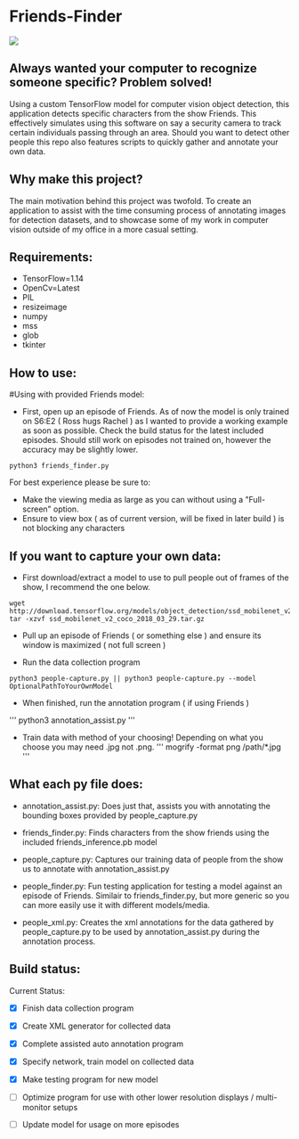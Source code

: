 # Friends-Finder

![](media/vid1.gif)

## Always wanted your computer to recognize someone specific? Problem solved!
Using a custom TensorFlow model for computer vision object detection, this application detects specific characters from the show Friends. This effectively simulates using this software on say a security camera to track certain individuals passing through an area. Should you want to detect other people this repo also features scripts to quickly gather and annotate your own data.

## Why make this project?
The main motivation behind this project was twofold. To create an application to assist with the time consuming process of annotating images for detection datasets, and to showcase some of my work in computer vision outside of my office in a more casual setting.

## Requirements:
- TensorFlow=1.14 
- OpenCv=Latest 
- PIL 
- resizeimage 
- numpy 
- mss 
- glob
- tkinter


## How to use:

#Using with provided Friends model:

- First, open up an episode of Friends. As of now the model is only trained on S6:E2 ( Ross hugs Rachel ) as I wanted to provide a working example as soon as possible. Check the build status for the latest included episodes. Should still work on episodes not trained on, however the accuracy may be slightly lower.

```
python3 friends_finder.py
```

For best experience please be sure to:
- Make the viewing media as large as you can without using a "Full-screen" option.
- Ensure to view box ( as of current version, will be fixed in later build ) is not blocking any characters

## If you want to capture your own data:

- First download/extract a model to use to pull people out of frames of the show, I recommend the one below.

```
wget http://download.tensorflow.org/models/object_detection/ssd_mobilenet_v2_coco_2018_03_29.tar.gz
tar -xzvf ssd_mobilenet_v2_coco_2018_03_29.tar.gz
```

- Pull up an episode of Friends ( or something else ) and ensure its window is maximized ( not full screen )

- Run the data collection program

```
python3 people-capture.py || python3 people-capture.py --model OptionalPathToYourOwnModel
```

- When finished, run the annotation program ( if using Friends )

'''
python3 annotation_assist.py
'''

- Train data with method of your choosing! Depending on what you choose you may need .jpg not .png.
'''
mogrify -format png /path/*.jpg
'''

## What each py file does:
- annotation_assist.py: Does just that, assists you with annotating the bounding boxes provided by people_capture.py

- friends_finder.py: Finds characters from the show friends using the included friends_inference.pb model

- people_capture.py: Captures our training data of people from the show us to annotate with annotation_assist.py

- people_finder.py: Fun testing application for testing a model against an episode of Friends. Similair to friends_finder.py, but more generic so you can more easily use it with different models/media.

- people_xml.py: Creates the xml annotations for the data gathered by people_capture.py to be used by annotation_assist.py during the annotation process.


## Build status:
Current Status:
- [X] Finish data collection program
- [X] Create XML generator for collected data
- [X] Complete assisted auto annotation program
- [X] Specify network, train model on collected data
- [X] Make testing program for new model 
- [ ] Optimize program for use with other lower resolution displays / multi-monitor setups
- [ ] Update model for usage on more episodes


